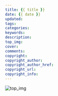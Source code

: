 ```yaml
---
title: {{ title }}
date: {{ date }}
updated:
tags:
categories:
keywords:
description:
top_img:
cover:
comments:
copyright:
copyright_author:
copyright_author_href:
copyright_url:
copyright_info:
---
```


![top_img](https://codehhr.coding.net/p/codehhr/d/images/git/raw/master/csslayouts/sunrise.jpg)

<!-- {% note info flat %}
info 提示块标籤
{% endnote %} -->
